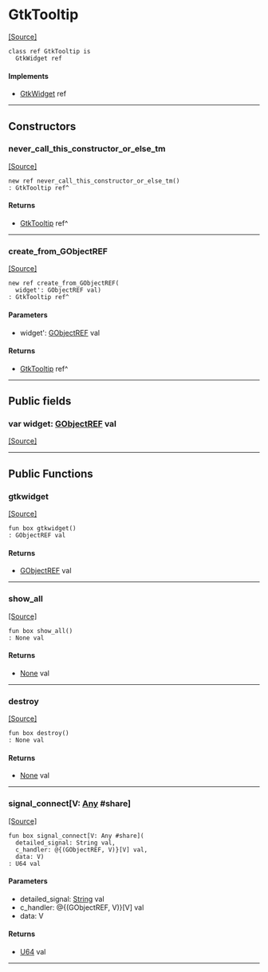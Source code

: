 # GtkTooltip
<span class="source-link">[[Source]](src/gtk3/GtkTooltip.md#L6)</span>
```pony
class ref GtkTooltip is
  GtkWidget ref
```

#### Implements

* [GtkWidget](gtk3-GtkWidget.md) ref

---

## Constructors

### never_call_this_constructor_or_else_tm
<span class="source-link">[[Source]](src/gtk3/GtkTooltip.md#L10)</span>


```pony
new ref never_call_this_constructor_or_else_tm()
: GtkTooltip ref^
```

#### Returns

* [GtkTooltip](gtk3-GtkTooltip.md) ref^

---

### create_from_GObjectREF
<span class="source-link">[[Source]](src/gtk3/GtkTooltip.md#L13)</span>


```pony
new ref create_from_GObjectREF(
  widget': GObjectREF val)
: GtkTooltip ref^
```
#### Parameters

*   widget': [GObjectREF](gtk3-..-gobject-GObjectREF.md) val

#### Returns

* [GtkTooltip](gtk3-GtkTooltip.md) ref^

---

## Public fields

### var widget: [GObjectREF](gtk3-..-gobject-GObjectREF.md) val
<span class="source-link">[[Source]](src/gtk3/GtkTooltip.md#L7)</span>



---

## Public Functions

### gtkwidget
<span class="source-link">[[Source]](src/gtk3/GtkTooltip.md#L9)</span>


```pony
fun box gtkwidget()
: GObjectREF val
```

#### Returns

* [GObjectREF](gtk3-..-gobject-GObjectREF.md) val

---

### show_all
<span class="source-link">[[Source]](src/gtk3/GtkWidget.md#L4)</span>


```pony
fun box show_all()
: None val
```

#### Returns

* [None](builtin-None.md) val

---

### destroy
<span class="source-link">[[Source]](src/gtk3/GtkWidget.md#L10)</span>


```pony
fun box destroy()
: None val
```

#### Returns

* [None](builtin-None.md) val

---

### signal_connect\[V: [Any](builtin-Any.md) #share\]
<span class="source-link">[[Source]](src/gtk3/GtkWidget.md#L13)</span>


```pony
fun box signal_connect[V: Any #share](
  detailed_signal: String val,
  c_handler: @{(GObjectREF, V)}[V] val,
  data: V)
: U64 val
```
#### Parameters

*   detailed_signal: [String](builtin-String.md) val
*   c_handler: @{(GObjectREF, V)}[V] val
*   data: V

#### Returns

* [U64](builtin-U64.md) val

---


